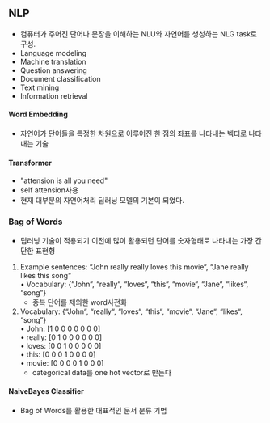 ## NLP
- 컴퓨터가 주어진 단어나 문장을 이해하는 NLU와 자연어를 생성하는 NLG task로 구성.
- Language modeling
- Machine translation
- Question answering
- Document classification
- Text mining
- Information retrieval

#### Word Embedding
- 자연어가 단어들을 특정한 차원으로 이루어진 한 점의 좌표를 나타내는 벡터로 나타내는 기술

#### Transformer
- "attension is all you need"
- self attension사용
- 현재 대부분의 자연어처리 딥러닝 모델의 기본이 되었다.

### Bag of Words
- 딥러닝 기술이 적용되기 이전에 많이 활용되던 단어를 숫자형태로 나타내는 가장 간단한 표현형
1. Example sentences: “John really really loves this movie“, “Jane really likes this song”<br/>
    • Vocabulary: {“John“, “really“, “loves“, “this“, “movie“, “Jane“, “likes“, “song”}<br/>
      - 중복 단어를 제외한 word사전화
2. Vocabulary: {“John“, “really“, “loves“, “this“, “movie“, “Jane“, “likes“, “song”}<br/>
    • John: [1 0 0 0 0 0 0 0]<br/>
    • really: [0 1 0 0 0 0 0 0]<br/>
    • loves: [0 0 1 0 0 0 0 0]<br/>
    • this: [0 0 0 1 0 0 0 0]<br/>
    • movie: [0 0 0 0 1 0 0 0]<br/>
      - categorical data를 one hot vector로 만든다
#### NaiveBayes Classifier
- Bag of Words를 활용한 대표적인 문서 분류 기법 





























